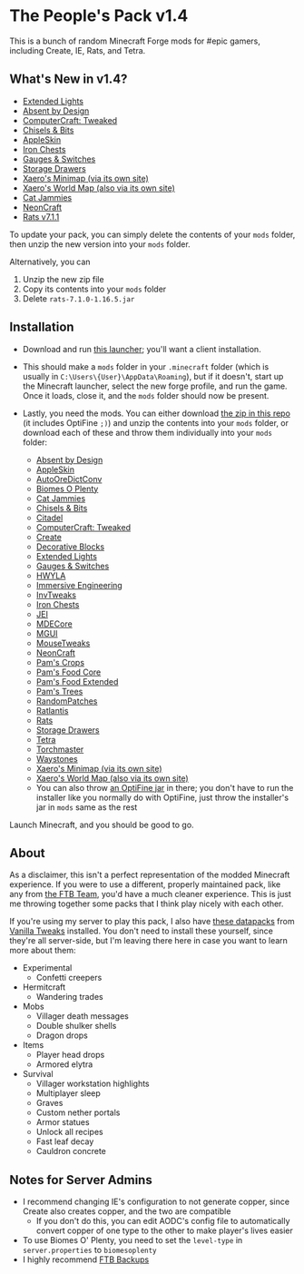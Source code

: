 # The People's Pack v1.4

This is a bunch of random Minecraft Forge mods for #epic gamers, including Create, IE, Rats, and Tetra.

## What's New in v1.4?

* [Extended Lights](https://media.forgecdn.net/files/3144/281/extlights-3.3.jar)
* [Absent by Design](https://media.forgecdn.net/files/3182/746/absentbydesign-1.16.4-1.3.2.jar)
* [ComputerCraft: Tweaked](https://media.forgecdn.net/files/3170/424/cc-tweaked-1.16.4-1.95.2.jar)
* [Chisels & Bits](https://media.forgecdn.net/files/3176/33/chiselsandbits-0.2.10-RELEASE.jar)
* [AppleSkin](https://media.forgecdn.net/files/3035/787/AppleSkin-mc1.16.2-forge-1.0.14.jar)
* [Iron Chests](https://media.forgecdn.net/files/3105/315/ironchest-1.16.4-11.2.10.jar)
* [Gauges & Switches](https://media.forgecdn.net/files/3179/484/rsgauges-1.16.4-1.2.8.jar)
* [Storage Drawers](https://media.forgecdn.net/files/3180/569/StorageDrawers-1.16.3-8.2.2.jar)
* [Xaero's Minimap (via its own site)](https://chocolateminecraft.com/mods2/minimap/Xaeros_Minimap_21.3.0.1_Forge_1.16.5.jar)
* [Xaero's World Map (also via its own site)](https://chocolateminecraft.com/mods2/worldmap/XaerosWorldMap_1.12.0.1_Forge_1.16.5.jar)
* [Cat Jammies](https://media.forgecdn.net/files/3150/242/catjammies-1.0.0.jar)
* [NeonCraft](https://media.forgecdn.net/files/3050/909/neoncraft-2.1.jar)
* [Rats v7.1.1](https://media.forgecdn.net/files/3189/312/rats-7.1.1-1.16.5.jar)

To update your pack, you can simply delete the contents of your `mods` folder, then unzip the new version into your `mods` folder.

Alternatively, you can
1. Unzip the new zip file
2. Copy its contents into your `mods` folder
3. Delete `rats-7.1.0-1.16.5.jar`

## Installation

* Download and run [this launcher](https://files.minecraftforge.net/maven/net/minecraftforge/forge/index_1.16.5.html); you'll want a client installation.

* This should make a `mods` folder in your `.minecraft` folder (which is usually in `C:\Users\{User}\AppData\Roaming`), but if it doesn't, start up the Minecraft launcher, select the new forge profile, and run the game.
Once it loads, close it, and the `mods` folder should now be present.

* Lastly, you need the mods.
You can either download [the zip in this repo](./peoples-pack-v1.4.zip) (it includes OptiFine `;)`) and unzip the contents into your `mods` folder, or download each of these and throw them individually into your `mods` folder:
  * [Absent by Design](https://media.forgecdn.net/files/3182/746/absentbydesign-1.16.4-1.3.2.jar)
  * [AppleSkin](https://media.forgecdn.net/files/3035/787/AppleSkin-mc1.16.2-forge-1.0.14.jar)
  * [AutoOreDictConv](https://media.forgecdn.net/files/3181/99/autooredictconv-1.16.4-16.1.5.jar)
  * [Biomes O Plenty](https://media.forgecdn.net/files/3181/401/BiomesOPlenty-1.16.4-13.0.0.431-universal.jar)
  * [Cat Jammies](https://media.forgecdn.net/files/3150/242/catjammies-1.0.0.jar)
  * [Chisels & Bits](https://media.forgecdn.net/files/3176/33/chiselsandbits-0.2.10-RELEASE.jar)
  * [Citadel](https://media.forgecdn.net/files/3131/923/citadel-1.5.3.jar)
  * [ComputerCraft: Tweaked](https://media.forgecdn.net/files/3170/424/cc-tweaked-1.16.4-1.95.2.jar)
  * [Create](https://media.forgecdn.net/files/3167/531/create-mc1.16.3_v0.3e.jar)
  * [Decorative Blocks](https://media.forgecdn.net/files/3166/283/decorative_blocks-1.16.4-1.7.2.jar)
  * [Extended Lights](https://media.forgecdn.net/files/3144/281/extlights-3.3.jar)
  * [Gauges & Switches](https://media.forgecdn.net/files/3179/484/rsgauges-1.16.4-1.2.8.jar)
  * [HWYLA](https://media.forgecdn.net/files/3033/593/Hwyla-forge-1.10.11-B78_1.16.2.jar)
  * [Immersive Engineering](https://media.forgecdn.net/files/3189/63/ImmersiveEngineering-1.16.5-4.2.1-131.jar)
  * [InvTweaks](https://media.forgecdn.net/files/3102/237/invtweaks-1.16.4-1.0.1.jar)
  * [Iron Chests](https://media.forgecdn.net/files/3105/315/ironchest-1.16.4-11.2.10.jar)
  * [JEI](https://media.forgecdn.net/files/3157/864/jei-1.16.4-7.6.1.65.jar)
  * [MDECore](https://media.forgecdn.net/files/3118/780/mdecore-1.16.4-16.1.0.jar)
  * [MGUI](https://media.forgecdn.net/files/3104/239/mgui-1.16.4-3.1.3.jar)
  * [MouseTweaks](https://media.forgecdn.net/files/3035/780/MouseTweaks-2.13-mc1.16.2.jar)
  * [NeonCraft](https://media.forgecdn.net/files/3050/909/neoncraft-2.1.jar)
  * [Pam's Crops](https://media.forgecdn.net/files/3076/451/pamhc2crops-1.16.3-1.0.1.jar)
  * [Pam's Food Core](https://media.forgecdn.net/files/3190/867/pamhc2foodcore-1.16.3-1.0.2.jar)
  * [Pam's Food Extended](https://media.forgecdn.net/files/3190/664/pamhc2foodextended-1.16.3-1.0.1.jar)
  * [Pam's Trees](https://media.forgecdn.net/files/3117/43/pamhc2trees-1.16.3-1.0.0.jar)
  * [RandomPatches](https://media.forgecdn.net/files/3182/722/randompatches-2.2.1-forge.jar)
  * [Ratlantis](https://media.forgecdn.net/files/3072/700/ratlantis-1.0.0-1.16.3.jar)
  * [Rats](https://media.forgecdn.net/files/3189/312/rats-7.1.1-1.16.5.jar)
  * [Storage Drawers](https://media.forgecdn.net/files/3180/569/StorageDrawers-1.16.3-8.2.2.jar)
  * [Tetra](https://media.forgecdn.net/files/3187/37/tetra-1.16.4-3.6.0.jar)
  * [Torchmaster](https://media.forgecdn.net/files/3170/451/torchmaster-2.3.6.jar)
  * [Waystones](https://media.forgecdn.net/files/3098/215/Waystones_1.16.3-7.3.1.jar)
  * [Xaero's Minimap (via its own site)](https://chocolateminecraft.com/mods2/minimap/Xaeros_Minimap_21.3.0.1_Forge_1.16.5.jar)
  * [Xaero's World Map (also via its own site)](https://chocolateminecraft.com/mods2/worldmap/XaerosWorldMap_1.12.0.1_Forge_1.16.5.jar)
  * You can also throw [an OptiFine jar](https://optifine.net/downloads) in there; you don't have to run the installer like you normally do with OptiFine, just throw the installer's jar in `mods` same as the rest

Launch Minecraft, and you should be good to go.

## About

As a disclaimer, this isn't a perfect representation of the modded Minecraft experience.
If you were to use a different, properly maintained pack, like any from [the FTB Team](https://feed-the-beast.com/), you'd have a much cleaner experience.
This is just me throwing together some packs that I think play nicely with each other.

If you're using my server to play this pack, I also have [these datapacks](https://vanillatweaks.net/share#KK8V5D) from [Vanilla Tweaks](https://vanillatweaks.net/picker/datapacks/) installed.
You don't need to install these yourself, since they're all server-side, but I'm leaving there here in case you want to learn more about them:
* Experimental
  * Confetti creepers
* Hermitcraft
  * Wandering trades
* Mobs
  * Villager death messages
  * Double shulker shells
  * Dragon drops
* Items
  * Player head drops
  * Armored elytra
* Survival
  * Villager workstation highlights
  * Multiplayer sleep
  * Graves
  * Custom nether portals
  * Armor statues
  * Unlock all recipes
  * Fast leaf decay
  * Cauldron concrete

## Notes for Server Admins

* I recommend changing IE's configuration to not generate copper, since Create also creates copper, and the two are compatible
  * If you don't do this, you can edit AODC's config file to automatically convert copper of one type to the other to make player's lives easier
* To use Biomes O' Plenty, you need to set the `level-type` in `server.properties` to `biomesoplenty`
* I highly recommend [FTB Backups](https://media.forgecdn.net/files/3038/811/ftb-backups-2.1.1.6.jar)
